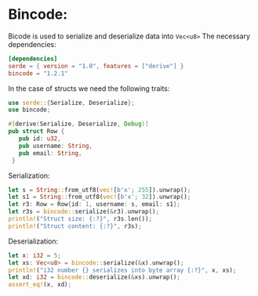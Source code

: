 # Bincode:

Bicode is used to serialize and deserialize data into `Vec<u8>`
The necessary dependencies:
```toml
[dependencies]
serde = { version = "1.0", features = ["derive"] }
bincode = "1.2.1"
```

In the case of structs we need the following traits:
```rust
use serde::{Serialize, Deserialize};
use bincode;

#[derive(Serialize, Deserialize, Debug)]
pub struct Row {
   pub id: u32,
   pub username: String,
   pub email: String,
 }
```

Serialization:
```rust
let s = String::from_utf8(vec![b'x'; 255]).unwrap();
let s1 = String::from_utf8(vec![b'x'; 32]).unwrap();
let r3: Row = Row{id: 1, username: s, email: s1};
let r3s = bincode::serialize(&r3).unwrap();
println!("Struct size: {:?}", r3s.len());
println!("Struct content: {:?}", r3s);
```

Deserialization:
```rust
let x: i32 = 5;
let xs: Vec<u8> = bincode::serialize(&x).unwrap();
println!("i32 number {} serializes into byte array {:?}", x, xs);
let xd: i32 = bincode::deserialize(&xs).unwrap();
assert_eq!(x, xd);
```